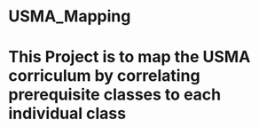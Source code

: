 # USMA_Mapping
# This Project is to map the USMA corriculum by correlating prerequisite classes to each individual class
